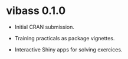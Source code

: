 # vibass 0.1.0

* Initial CRAN submission.

* Training practicals as package vignettes.

* Interactive Shiny apps for solving exercices.
